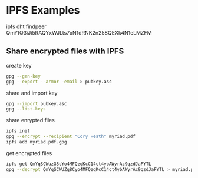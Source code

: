 # IPFS Examples

ipfs dht findpeer QmYtQ3iJi5RAQYxWJLts7xN1dRNK2n258QEXk4N1eLMZFM

## Share encrypted files with IPFS

create key

```bash
gpg --gen-key
gpg --export --armor -email > pubkey.asc
```

share and import key

```bash
gpg --import pubkey.asc
gpg --list-keys
```

share enrypted files

```bash
ipfs init
gpg --encrypt --recipient "Cory Heath" myriad.pdf
ipfs add myriad.pdf.gpg
```

get encrypted files

```bash
ipfs get QmYqSCWuzG8cYo4MFQzqKcC14ct4ybAWyrAc9qzdJaFYTL
gpg --decrypt QmYqSCWUZg8Cyo4MFQzqKcC14ct4ybAWyrAc9qzdJaFYTL > myriad.pdf
```

